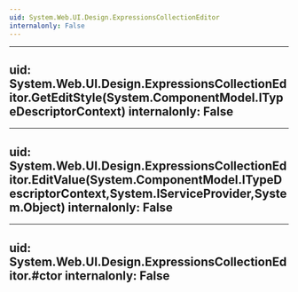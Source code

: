 ```yaml
---
uid: System.Web.UI.Design.ExpressionsCollectionEditor
internalonly: False
---
```


---
uid: System.Web.UI.Design.ExpressionsCollectionEditor.GetEditStyle(System.ComponentModel.ITypeDescriptorContext)
internalonly: False
---

---
uid: System.Web.UI.Design.ExpressionsCollectionEditor.EditValue(System.ComponentModel.ITypeDescriptorContext,System.IServiceProvider,System.Object)
internalonly: False
---

---
uid: System.Web.UI.Design.ExpressionsCollectionEditor.#ctor
internalonly: False
---
